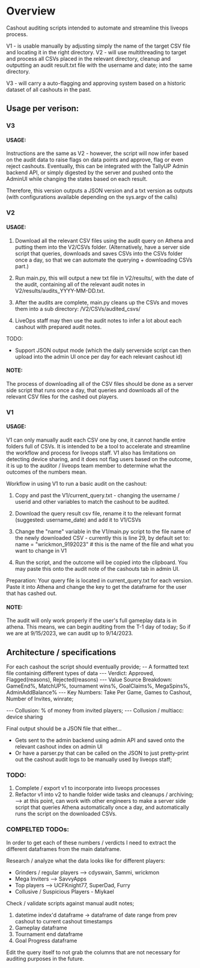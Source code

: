 
# Overview
Cashout auditing scripts intended to automate and streamline this liveops process.

V1 - is usable manually by adjusting simply the name of the target CSV file and locating it in the right directory.
V2 - will use multithreading to target and process all CSVs placed in the relevant directory, cleanup and outputting an audit result.txt file with the username and date; into the same directory.



V3 - will carry a auto-flagging and approving system based on a historic dataset of all cashouts in the past.


## Usage per verison:


### V3

#### USAGE:
Instructions are the same as V2 - however, the script will now infer based on the audit data to raise flags on data points and approve, flag or even reject cashouts.
Eventually, this can be integrated with the TallyUP Admin backend API, or simply digested by the server and pushed onto the AdminUI while changing the states based on each result.

Therefore, this version outputs a JSON version and a txt version as outputs (with configurations available depending on the sys.argv of the calls)



### V2

#### USAGE:
1. Download all the relevant CSV files using the audit query on Athena and putting them into the V2/CSVs folder. (Alternatively, have a server side script that queries, downloads and saves CSVs into the CSVs folder once a day, so that we can automate the querying + downloading CSVs part.)

2. Run main.py, this will output a new txt file in V2/results/, with the date of the audit, containing all of the relevant audit notes in V2/results/audits_YYYY-MM-DD.txt.
3. After the audits are complete, main.py cleans up the CSVs and moves them into a sub directory: /V2/CSVs/audited_csvs/
4. LiveOps staff may then use the audit notes to infer a lot about each cashout with prepared audit notes.

TODO:
- Support JSON output mode (which the daily serverside script can then upload into the admin UI once per day for each relevant cashout id)


#### NOTE:
The process of downloading all of the CSV files should be done as a server side script that runs once a day, that queries and downloads all of the relevant CSV files for the cashed out players.










### V1
#### USAGE:
V1 can only manually audit each CSV one by one, it cannot handle entire folders full of CSVs.
It is intended to be a tool to accelerate and streamline the workflow and process for liveops staff.
V1 also has limitations on detecting device sharing, and it does not flag users based on the outcome, it is up to the auditor / liveops team member to determine what the outcomes of the numbers mean.

Workflow in using V1 to run a basic audit on the cashout:

1. Copy and past the V1/current_query.txt - changing the username / userid and other variables to match the cashout to be audited.
2. Download the query result csv file, rename it to the relevant format (suggested: username_date) and add it to V1/CSVs
3. Change the "name" variable in the V1/main.py script to the file name of the newly downloaded CSV - currently this is line 29, by default set to:
name = "wrickmon_9192023" # this is the name of the file and what you want to change in V1

4. Run the script, and the outcome will be copied into the clipboard. You may paste this onto the audit note of the cashouts tab in admin UI.


Preparation:
Your query file is located in current_query.txt for each version. Paste it into Athena and change the key to get the dataframe for the user that has cashed out.

#### NOTE:
The audit will only work properly if the user's full gameplay data is in athena.
This means, we can begin auditing from the T-1 day of today;
So if we are at 9/15/2023, we can audit up to 9/14/2023.













## Architecture / specifications

For each cashout the script should eventually provide;
--  A formatted text file containing different types of data
--- Verdict: Approved, Flagged(reasons), Rejected(reasons)
--- Value Source Breakdown: GameEnd%, MatchUP%, tournament wins%, GoalClaims%, MegaSpins%, AdminAddBalance%
--- Key Numbers: Take Per Game, Games to Cashout, Number of Invites, winrate;

--- Collusion: % of money from invited players;
--- Collusion / multiacc: device sharing

Final output should be a JSON file that either...
- Gets sent to the admin backend using admin API and saved onto the relevant cashout index on admin UI
- Or have a parser.py that can be called on the JSON to just pretty-print out the cashout audit logs to be manually used by liveops staff;


### TODO:
1. Complete / export v1 to incorporate into liveops processes
2. Refactor v1 into v2 to handle folder wide tasks and cleanups / archiving;
--> at this point, can work with other engineers to make a server side script that queries Athena automatically once a day, and automatically runs the script on the downloaded CSVs.



### COMPELTED TODOs:
In order to get each of these numbers / verdicts I need to extract the different dataframes from the main dataframe.

Research / analyze what the data looks like for different players:
- Grinders / regular players --> cdyswain, Sammi, wrickmon
- Mega Inviters --> SavvyApps
- Top players --> UCFKnight77, SuperDad, Furry
- Collusive / Suspicious Players - Miykael

Check / validate scripts against manual audit notes;

1. datetime index'd dataframe -> dataframe of date range from prev cashout to current cashout timestamps
2. Gameplay dataframe
3. Tournament end dataframe
4. Goal Progress dataframe

Edit the query itself to not grab the columns that are not necessary for auditing purposes in the future.
